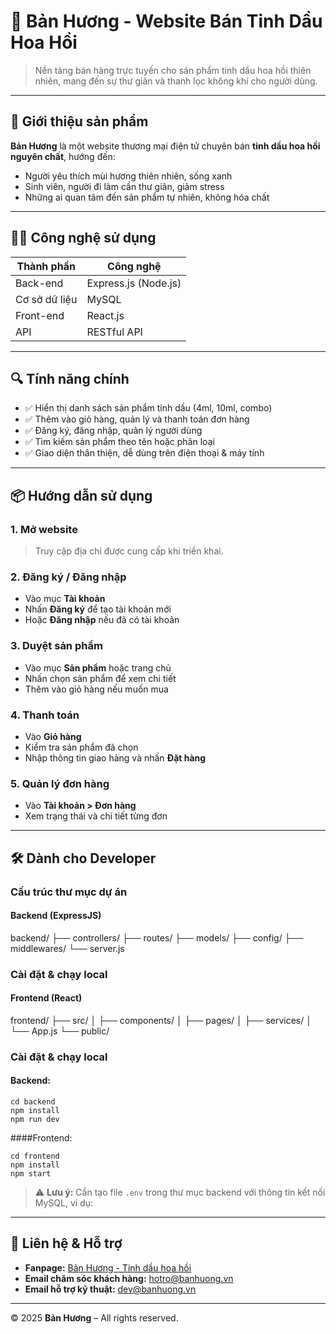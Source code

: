 # 🌿 Bản Hương - Website Bán Tinh Dầu Hoa Hồi

> Nền tảng bán hàng trực tuyến cho sản phẩm tinh dầu hoa hồi thiên nhiên, mang đến sự thư giãn và thanh lọc không khí cho người dùng.

---

## 🌸 Giới thiệu sản phẩm

**Bản Hương** là một website thương mại điện tử chuyên bán **tinh dầu hoa hồi nguyên chất**, hướng đến:

- Người yêu thích mùi hương thiên nhiên, sống xanh
- Sinh viên, người đi làm cần thư giãn, giảm stress
- Những ai quan tâm đến sản phẩm tự nhiên, không hóa chất

---

## 🧑‍💻 Công nghệ sử dụng

| Thành phần     | Công nghệ        |
|----------------|------------------|
| Back-end       | Express.js (Node.js) |
| Cơ sở dữ liệu  | MySQL            |
| Front-end      | React.js         |
| API            | RESTful API      |

---

## 🔍 Tính năng chính

- ✅ Hiển thị danh sách sản phẩm tinh dầu (4ml, 10ml, combo)
- ✅ Thêm vào giỏ hàng, quản lý và thanh toán đơn hàng
- ✅ Đăng ký, đăng nhập, quản lý người dùng
- ✅ Tìm kiếm sản phẩm theo tên hoặc phân loại
- ✅ Giao diện thân thiện, dễ dùng trên điện thoại & máy tính

---

## 📦 Hướng dẫn sử dụng

### 1. Mở website

> Truy cập địa chỉ được cung cấp khi triển khai.

### 2. Đăng ký / Đăng nhập

- Vào mục **Tài khoản**
- Nhấn **Đăng ký** để tạo tài khoản mới
- Hoặc **Đăng nhập** nếu đã có tài khoản

### 3. Duyệt sản phẩm

- Vào mục **Sản phẩm** hoặc trang chủ
- Nhấn chọn sản phẩm để xem chi tiết
- Thêm vào giỏ hàng nếu muốn mua

### 4. Thanh toán

- Vào **Giỏ hàng**
- Kiểm tra sản phẩm đã chọn
- Nhập thông tin giao hàng và nhấn **Đặt hàng**

### 5. Quản lý đơn hàng

- Vào **Tài khoản > Đơn hàng**
- Xem trạng thái và chi tiết từng đơn

---

## 🛠️ Dành cho Developer

### Cấu trúc thư mục dự án

#### Backend (ExpressJS)

backend/
├── controllers/
├── routes/
├── models/
├── config/
├── middlewares/
└── server.js


### Cài đặt & chạy local

#### Frontend (React)

frontend/
├── src/
│ ├── components/
│ ├── pages/
│ ├── services/
│ └── App.js
└── public/


### Cài đặt & chạy local

#### Backend:

```
cd backend
npm install
npm run dev
```

####Frontend:
```
cd frontend
npm install
npm start
```

> ⚠️ **Lưu ý:** Cần tạo file `.env` trong thư mục backend với thông tin kết nối MySQL, ví dụ:

---

## 📮 Liên hệ & Hỗ trợ

- **Fanpage:** [Bản Hương - Tinh dầu hoa hồi](https://facebook.com/banhuong.official)  
- **Email chăm sóc khách hàng:** hotro@banhuong.vn  
- **Email hỗ trợ kỹ thuật:** dev@banhuong.vn  

---

© 2025 **Bản Hương** – All rights reserved.
